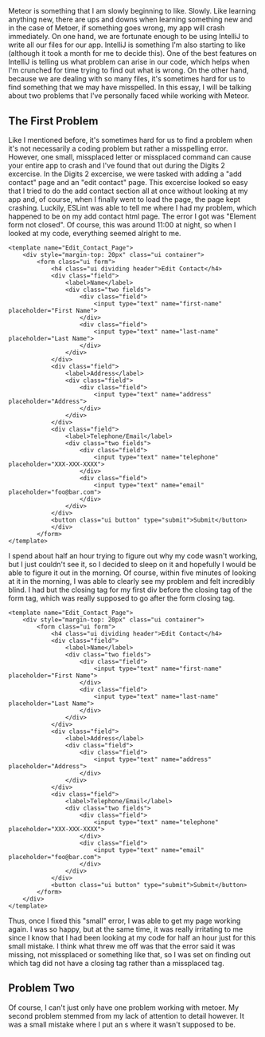 # 
<br>
Meteor is something that I am slowly beginning to like. Slowly. Like learning anything new, there are ups and downs when learning something new and in the case of Metoer, if something goes wrong, my app will crash immediately. On one hand, we are fortunate enough to be using IntelliJ to write all our files for our app. IntelliJ is something I'm also starting to like (although it took a month for me to decide this). One of the best features on IntelliJ is telling us what problem can arise in our code, which helps when I'm crunched for time trying to find out what is wrong. On the other hand, because we are dealing with so many files, it's sometimes hard for us to find something that we may have misspelled. In this essay, I will be talking about two problems that I've personally faced while working with Meteor. 

## The First Problem

Like I mentioned before, it's sometimes hard for us to find a problem when it's not necessarily a coding problem but rather a misspelling error. However, one small, missplaced letter or missplaced command can cause your entire app to crash and I've found that out during the Digits 2 excercise. In the Digits 2 excercise, we were tasked with adding a "add contact" page and an "edit contact" page. This excercise looked so easy that I tried to do the add contact section all at once without looking at my app and, of course, when I finally went to load the page, the page kept crashing. Luckily, ESLint was able to tell me where I had my problem, which happened to be on my add contact html page. The error I got was "Element form not closed". Of course, this was around 11:00 at night, so when I looked at my code, everything seemed alright to me. 

```
<template name="Edit_Contact_Page">
	<div style="margin-top: 20px" class="ui container">
		<form class="ui form">
			<h4 class="ui dividing header">Edit Contact</h4>
			<div class="field">
				<label>Name</label>
				<div class="two fields">
					<div class="field">
						<input type="text" name="first-name" placeholder="First Name">
					</div>
					<div class="field">
						<input type="text" name="last-name" placeholder="Last Name">
					</div>
				</div>
			</div>
			<div class="field">
				<label>Address</label>
				<div class="field">
					<div class="field">
						<input type="text" name="address" placeholder="Address">
					</div>
				</div>
			</div>
			<div class="field">
				<label>Telephone/Email</label>
				<div class="two fields">
					<div class="field">
						<input type="text" name="telephone" placeholder="XXX-XXX-XXXX">
					</div>
					<div class="field">
						<input type="text" name="email" placeholder="foo@bar.com">
					</div>
				</div>
			</div>
			<button class="ui button" type="submit">Submit</button>
			</div>
		</form>
</template>

```
I spend about half an hour trying to figure out why my code wasn't working, but I just couldn't see it, so I decided to sleep on it and hopefully I would be able to figure it out in the morning. Of course, within five minutes of looking at it in the morning, I was able to clearly see my problem and felt incredibly blind. I had but the closing tag for my first div before the closing tag of the form tag, which was really supposed to go after the form closing tag. 

```
<template name="Edit_Contact_Page">
	<div style="margin-top: 20px" class="ui container">
		<form class="ui form">
			<h4 class="ui dividing header">Edit Contact</h4>
			<div class="field">
				<label>Name</label>
				<div class="two fields">
					<div class="field">
						<input type="text" name="first-name" placeholder="First Name">
					</div>
					<div class="field">
						<input type="text" name="last-name" placeholder="Last Name">
					</div>
				</div>
			</div>
			<div class="field">
				<label>Address</label>
				<div class="field">
					<div class="field">
						<input type="text" name="address" placeholder="Address">
					</div>
				</div>
			</div>
			<div class="field">
				<label>Telephone/Email</label>
				<div class="two fields">
					<div class="field">
						<input type="text" name="telephone" placeholder="XXX-XXX-XXXX">
					</div>
					<div class="field">
						<input type="text" name="email" placeholder="foo@bar.com">
					</div>
				</div>
			</div>
			<button class="ui button" type="submit">Submit</button>
		</form>
	</div>
</template>

```

Thus, once I fixed this "small" error, I was able to get my page working again. I was so happy, but at the same time, it was really irritating to me since I know that I had been looking at my code for half an hour just for this small mistake. I think what threw me off was that the error said it was missing, not missplaced or something like that, so I was set on finding out which tag did not have a closing tag rather than a missplaced tag. 

## Problem Two

Of course, I can't just only have one problem working with metoer. My second problem stemmed from my lack of attention to detail however. It was a small mistake where I put an s where it wasn't supposed to be. 
